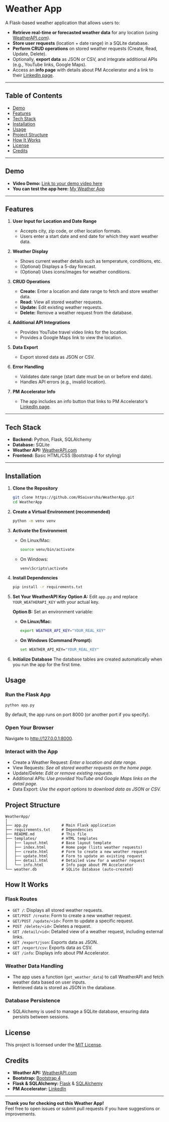 # Weather App

A Flask-based weather application that allows users to:

- **Retrieve real-time or forecasted weather data** for any location (using [WeatherAPI.com](https://www.weatherapi.com/)).
- **Store user requests** (location + date range) in a SQLite database.
- **Perform CRUD operations** on stored weather requests (Create, Read, Update, Delete).
- Optionally, **export data** as JSON or CSV, and integrate additional APIs (e.g., YouTube links, Google Maps).
- Access an **info page** with details about PM Accelerator and a link to their [LinkedIn page](https://www.linkedin.com/company/product-manager-accelerator/).

---

## Table of Contents

- [Demo](#demo)
- [Features](#features)
- [Tech Stack](#tech-stack)
- [Installation](#installation)
- [Usage](#usage)
- [Project Structure](#project-structure)
- [How It Works](#how-it-works)
- [License](#license)
- [Credits](#credits)

---

## Demo

- **Video Demo:** [Link to your demo video here](https://drive.google.com/file/d/1FE7r7UyP81YjAomk-r8VfVbhxdMxdVDC/view?usp=sharing)
- **You can test the app here:** [My Weather App](https://realtimeweatherapp.pythonanywhere.com/)

---

## Features

1. **User Input for Location and Date Range**  
   - Accepts city, zip code, or other location formats.
   - Users enter a start date and end date for which they want weather data.

2. **Weather Display**  
   - Shows current weather details such as temperature, conditions, etc.
   - (Optional) Displays a 5-day forecast.
   - (Optional) Uses icons/images for weather conditions.
  
3. **CRUD Operations**  
   - **Create:** Enter a location and date range to fetch and store weather data.
   - **Read:** View all stored weather requests.
   - **Update:** Edit existing weather requests.
   - **Delete:** Remove a weather request from the database.

4. **Additional API Integrations**  
   - Provides YouTube travel video links for the location.
   - Provides a Google Maps link to view the location.
  
5. **Data Export**  
   - Export stored data as JSON or CSV.

6. **Error Handling**  
   - Validates date range (start date must be on or before end date).
   - Handles API errors (e.g., invalid location).

7. **PM Accelerator Info**  
   - The app includes an info button that links to PM Accelerator’s [LinkedIn page](https://www.linkedin.com/company/product-manager-accelerator/).

---

## Tech Stack

- **Backend:** Python, Flask, SQLAlchemy
- **Database:** SQLite
- **Weather API:** [WeatherAPI.com](https://www.weatherapi.com/)
- **Frontend:** Basic HTML/CSS (Bootstrap 4 for styling)

---

## Installation

1. **Clone the Repository**  
   ```bash
   git clone https://github.com/RSaivarsha/WeatherApp.git
   cd WeatherApp
2. **Create a Virtual Environment (recommended)**
    ```bash
    python -m venv venv
3. **Activate the Environment**
   - On Linux/Mac:
      ```bash
      source venv/bin/activate
   - On Windows:
      ```bash
      venv\Scripts\activate
4. **Install Dependencies**
    ```bash
    pip install -r requirements.txt
5. **Set Your WeatherAPI Key**
    **Option A:**
    Edit `app.py` and replace `YOUR_WEATHERAPI_KEY` with your actual key.

    **Option B:**
    Set an environment variable:
   - **On Linux/Mac:**
      ```bash
      export WEATHER_API_KEY="YOUR_REAL_KEY"
    - **On Windows (Command Prompt):**
      ```bash
      set WEATHER_API_KEY="YOUR_REAL_KEY"
6. **Initialize Database**
    The database tables are created automatically when you run the app for the first time.

 
## Usage

### Run the Flask App

    
    python app.py

By default, the app runs on port 8000 (or another port if you specify).

### Open Your Browser
Navigate to http://127.0.0.1:8000.

### Interact with the App
- Create a Weather Request: *Enter a location and date range.*
- View Requests: *See all stored weather requests on the home page.*
- Update/Delete: *Edit or remove existing requests.*
- Additional APIs: *Use provided YouTube and Google Maps links on the detail page.*
- Data Export: *Use the export options to download data as JSON or CSV.*

## Project Structure 
    
    WeatherApp/
    │
    ├── app.py               # Main Flask application
    ├── requirements.txt     # Dependencies
    ├── README.md            # This file
    ├── templates/           # HTML templates
    │   ├── layout.html      # Base layout template
    │   ├── index.html       # Home page (lists weather requests)
    │   ├── create.html      # Form to create a new weather request
    │   ├── update.html      # Form to update an existing request
    │   ├── detail.html      # Detailed view for a weather request
    │   └── info.html        # Info page about PM Accelerator
    └── weather.db           # SQLite database (auto-created)

## How It Works

### Flask Routes
- `GET /`: Displays all stored weather requests.
- `GET/POST /create`: Form to create a new weather request.
- `GET/POST /update/<id>`: Form to update a specific request.
- `POST /delete/<id>`: Deletes a request.
- `GET /detail/<id>`: Detailed view of a weather request, including external links.
- `GET /export/json`: Exports data as JSON.
- `GET /export/csv`: Exports data as CSV.
- `GET /info`: Displays info about PM Accelerator.

### Weather Data Handling
- The app uses a function (`get_weather_data`) to call WeatherAPI and fetch weather data based on user inputs.
- Retrieved data is stored as JSON in the database.

### Database Persistence
- SQLAlchemy is used to manage a SQLite database, ensuring data persists between sessions.

## License
This project is licensed under the [MIT License](LICENSE).

## Credits
- **Weather API:** [WeatherAPI.com](https://www.weatherapi.com/)
- **Bootstrap:** [Bootstrap 4](https://getbootstrap.com/)
- **Flask & SQLAlchemy:** [Flask](https://flask.palletsprojects.com/) & [SQLAlchemy](https://www.sqlalchemy.org/)
- **PM Accelerator:** [LinkedIn](https://www.linkedin.com/company/product-manager-accelerator/)

---

**Thank you for checking out this Weather App!**  
Feel free to open issues or submit pull requests if you have suggestions or improvements.




